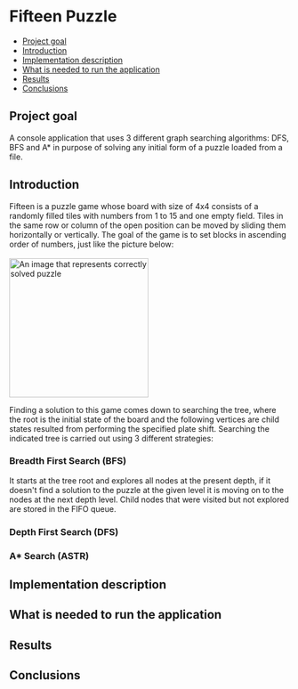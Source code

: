 Fifteen Puzzle
======

* [Project goal](#project-goal)
* [Introduction](#introduction)
* [Implementation description](#implementation-description)
* [What is needed to run the application](#what-is-needed-to-run-the-application)
* [Results](#results)
* [Conclusions](#conclusions)


Project goal
-------
A console application that uses 3 different graph searching algorithms: DFS, BFS and A* in purpose of solving any initial form of a puzzle loaded from a file.


Introduction
-------
Fifteen is a puzzle game whose board with size of 4x4 consists of a randomly filled tiles with numbers from 1 to 15 and one empty field.
Tiles in the same row or column of the open position can be moved by sliding them horizontally or vertically. The goal of the game is to set blocks in ascending order of numbers, just like the picture below:
<br />
<br />
<img src="https://rosettacode.org/mw/images/thumb/7/79/15_puzzle.png/300px-15_puzzle.png" alt="An image that represents correctly solved puzzle" width="250" height="250"/>

Finding a solution to this game comes down to searching the tree, where the root is the initial state of the board
and the following vertices are child states resulted from performing the specified plate shift.
Searching the indicated tree is carried out using 3 different strategies:

### Breadth First Search (BFS)
It starts at the tree root and explores all nodes at the present depth, if it doesn't find a solution to the puzzle at the given level
it is moving on to the nodes at the next depth level. Child nodes that were visited but not explored are stored in the FIFO queue.

### Depth First Search (DFS)

### A* Search (ASTR)


Implementation description 
-------


What is needed to run the application
-------


Results
-------


Conclusions
-------


